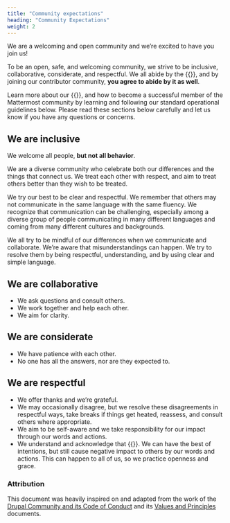 ```yaml
---
title: "Community expectations"
heading: "Community Expectations"
weight: 2
---
```

We are a welcoming and open community and we’re excited to have you join us!

To be an open, safe, and welcoming community, we strive to be inclusive, collaborative, considerate, and respectful. We all abide by the {{<newtabref title="Mattermost Code of Conduct (CoC)" href="https://handbook.mattermost.com/contributors/contributors/guidelines/contribution-guidelines">}}, and by joining our contributor community, **you agree to abide by it as well**.

Learn more about our {{<newtabref title="company values" href="https://handbook.mattermost.com/company/about-mattermost#leadership-principles">}}, and how to become a successful member of the Mattermost community by learning and following our standard operational guidelines below. Please read these sections below carefully and let us know if you have any questions or concerns.

## We are inclusive

We welcome all people, **but not all behavior**.

We are a diverse community who celebrate both our differences and the things that connect us. We treat each other with respect, and aim to treat others better than they wish to be treated.

We try our best to be clear and respectful. We remember that others may not communicate in the same language with the same fluency. We recognize that communication can be challenging, especially among a diverse group of people communicating in many different languages and coming from many different cultures and backgrounds.

We all try to be mindful of our differences when we communicate and collaborate. We’re aware that misunderstandings can happen. We try to resolve them by being respectful, understanding, and by using clear and simple language.

## We are collaborative
  - We ask questions and consult others.
  - We work together and help each other.
  - We aim for clarity.

## We are considerate
  - We have patience with each other.
  - No one has all the answers, nor are they expected to.

## We are respectful
  - We offer thanks and we’re grateful.
  - We may occasionally disagree, but we resolve these disagreements in respectful ways, take breaks if things get heated, reassess, and consult others where appropriate.
  - We aim to be self-aware and we take responsibility for our impact through our words and actions.
  - We understand and acknowledge that {{<newtabref title="intent doesn’t equal impact" href="https://www.betterup.com/blog/intent-vs-impact">}}. We can have the best of intentions, but still cause negative impact to others by our words and actions. This can happen to all of us, so we practice openness and grace.

### Attribution
This document was heavily inspired on and adapted from the work of the [Drupal Community and its Code of Conduct](https://www.drupal.org/dcoc) and its [Values and Principles](https://www.drupal.org/about/values-and-principles) documents.
